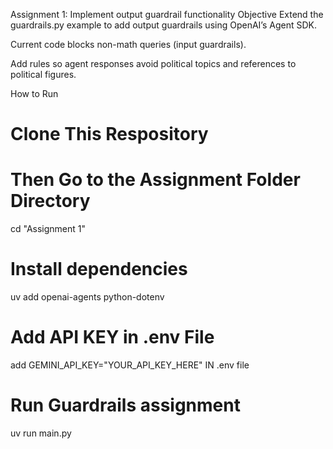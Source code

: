 Assignment 1: Implement output guardrail functionality
Objective
Extend the guardrails.py example to add output guardrails using OpenAI’s Agent SDK.

Current code blocks non-math queries (input guardrails).

Add rules so agent responses avoid political topics and references to political figures.

How to Run
# Clone This Respository

# Then Go to the Assignment Folder Directory
cd "Assignment 1"

# Install dependencies
uv add openai-agents python-dotenv

# Add API KEY in .env File
add GEMINI_API_KEY="YOUR_API_KEY_HERE" IN .env file 

# Run Guardrails assignment
uv run main.py
